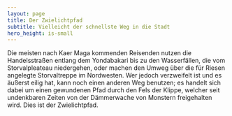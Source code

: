 ```yaml
---
layout: page
title: Der Zwielichtpfad
subtitle: Vielleicht der schnellste Weg in die Stadt
hero_height: is-small
---
```


Die meisten nach Kaer Maga kommenden Reisenden nutzen die Handelsstraßen entlang dem Yondabakari bis zu den Wasserfällen, die vom Storvalpleateau niedergehen, oder machen den Umweg über die für Riesen angelegte Storvaltreppe im Nordwesten. Wer jedoch verzweifelt ist und es äußerst eilig hat, kann noch einen anderen Weg benutzen; es handelt sich dabei um einen gewundenen Pfad durch den Fels der Klippe, welcher seit undenkbaren Zeiten von der Dämmerwache von Monstern freigehalten wird. Dies ist der Zwielichtpfad.

